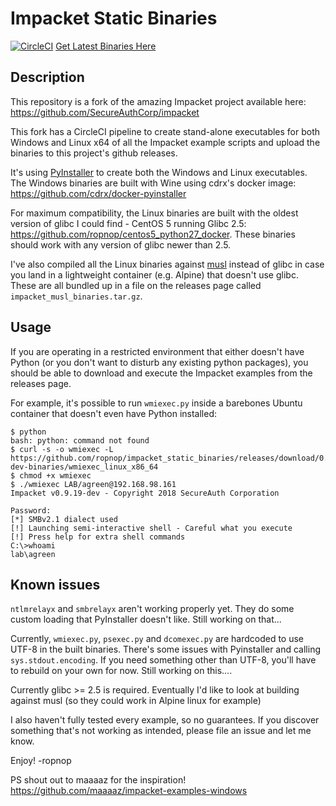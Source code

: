 # Impacket Static Binaries
[![CircleCI](https://circleci.com/gh/ropnop/impacket_static_binaries.svg?style=svg)](https://circleci.com/gh/ropnop/impacket_static_binaries)   [Get Latest Binaries Here](https://github.com/ropnop/impacket_static_binaries/releases/latest)

## Description
This repository is a fork of the amazing Impacket project available here: https://github.com/SecureAuthCorp/impacket

This fork has a CircleCI pipeline to create stand-alone executables for both Windows and Linux x64 of all the Impacket example scripts and upload the binaries to this project's github releases.

It's using [PyInstaller](http://www.pyinstaller.org/) to create both the Windows and Linux executables. The Windows binaries are built with Wine using cdrx's docker image: https://github.com/cdrx/docker-pyinstaller

For maximum compatibility, the Linux binaries are built with the oldest version of glibc I could find - CentOS 5 running Glibc 2.5: https://github.com/ropnop/centos5_python27_docker. These binaries should work with any version of glibc newer than 2.5. 

I've also compiled all the Linux binaries against [musl](https://www.musl-libc.org/) instead of glibc in case you land in a lightweight container (e.g. Alpine) that doesn't use glibc. These are all bundled up in a file on the releases page called `impacket_musl_binaries.tar.gz`.

## Usage
If you are operating in a restricted environment that either doesn't have Python (or you don't want to disturb any existing python packages), you should be able to download and execute the Impacket examples from the releases page.

For example, it's possible to run `wmiexec.py` inside a barebones Ubuntu container that doesn't even have Python installed:

```
$ python
bash: python: command not found
$ curl -s -o wmiexec -L https://github.com/ropnop/impacket_static_binaries/releases/download/0.9.19-dev-binaries/wmiexec_linux_x86_64
$ chmod +x wmiexec
$ ./wmiexec LAB/agreen@192.168.98.161
Impacket v0.9.19-dev - Copyright 2018 SecureAuth Corporation

Password:
[*] SMBv2.1 dialect used
[!] Launching semi-interactive shell - Careful what you execute
[!] Press help for extra shell commands
C:\>whoami
lab\agreen
```

## Known issues
`ntlmrelayx` and `smbrelayx` aren't working properly yet. They do some custom loading that PyInstaller doesn't like. Still working on that...

Currently, `wmiexec.py`, `psexec.py` and `dcomexec.py` are hardcoded to use UTF-8 in the built binaries. There's some issues with Pyinstaller and calling `sys.stdout.encoding`. If you need something other than UTF-8, you'll have to rebuild on your own for now. Still working on this....

Currently glibc >= 2.5 is required. Eventually I'd like to look at building against musl (so they could work in Alpine linux for example)

I also haven't fully tested every example, so no guarantees. If you discover something that's not working as intended, please file an issue and let me know.

Enjoy!
-ropnop

PS shout out to maaaaz for the inspiration! https://github.com/maaaaz/impacket-examples-windows
